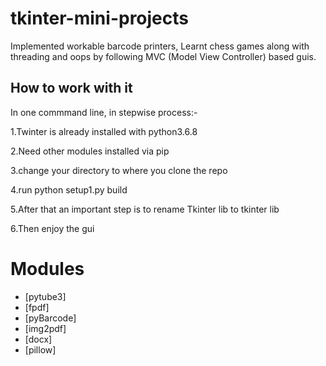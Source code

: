 # tkinter-mini-projects
Implemented workable barcode printers, Learnt chess games along with threading and oops by following MVC (Model View Controller) based guis.

## How to work with it
In one commmand line, in stepwise process:-

1.Twinter is already installed with python3.6.8

2.Need other modules installed via pip

3.change your directory to where you clone the repo

4.run python setup1.py build

5.After that an important step is to rename Tkinter lib to tkinter lib

6.Then enjoy the gui

# Modules
* [pytube3]
* [fpdf]
* [pyBarcode]
* [img2pdf]
* [docx]
* [pillow]

